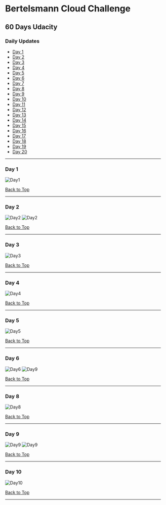 # Bertelsmann Cloud Challenge

## 60 Days Udacity

<a id='top'></a>
### Daily Updates

- [Day 1](#day1)
- [Day 2](#day2)
- [Day 3](#day3)
- [Day 4](#day4)
- [Day 5](#day5)
- [Day 6](#day6)
- [Day 7](#day7)
- [Day 8](#day8)
- [Day 9](#day9)
- [Day 10](#day10)
- [Day 11](#day11)
- [Day 12](#day12)
- [Day 13](#day13)
- [Day 14](#day14)
- [Day 15](#day15)
- [Day 16](#day16)
- [Day 17](#day17)
- [Day 18](#day18)
- [Day 19](#day19)
- [Day 20](#day20)


***
### Day 1
<a id='day1'></a>
![Day1](day1.JPG)

[Back to Top](#top)

*** 
### Day 2
<a id='day2'></a>
![Day2](day2.JPG)
![Day2](day2b.JPG)

[Back to Top](#top)

***
### Day 3
<a id='day3'></a>
![Day3](day2.JPG)

[Back to Top](#top)

***
### Day 4
<a id='day4'></a>
![Day4](day4.JPG)

[Back to Top](#top)

***
### Day 5
<a id='day5'></a>
![Day5](day5.JPG)

[Back to Top](#top)

***
### Day 6
<a id='day6'></a>
![Day6](day6.JPG)
![Day9](day6b.JPG)

[Back to Top](#top)

***
### Day 8
<a id='day8'></a>
![Day8](day8.JPG)

[Back to Top](#top)

***
### Day 9
<a id='day9'></a>
![Day9](day9.JPG)
![Day9](day9b.JPG)

[Back to Top](#top)

***
### Day 10
<a id='day10'></a>
![Day10](day10.JPG)

[Back to Top](#top)

***
